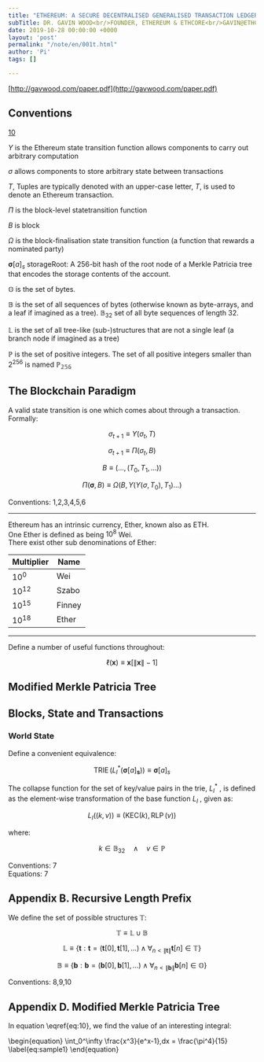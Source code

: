 ```yaml
---
title: "ETHEREUM: A SECURE DECENTRALISED GENERALISED TRANSACTION LEDGER<br/>EIP-150 REVISION"
subTitle: DR. GAVIN WOOD<br/>FOUNDER, ETHEREUM & ETHCORE<br/>GAVIN@ETHCORE.IO
date: 2019-10-28 00:00:00 +0000
layout: 'post'
permalink: "/note/en/001t.html"
author: 'Pi'
tags: []

---
```


[http://gavwood.com/paper.pdf](http://gavwood.com/paper.pdf)

## Conventions
<a href="#e10">10</a>

<i class="c"></i>$\Upsilon$ is the Ethereum state transition function allows components to carry out arbitrary computation

<i class="c"></i>$\sigma$ allows components to store arbitrary state between transactions

<i class="c"></i>$T$, Tuples are typically denoted with an upper-case letter, $T$, is used to denote an Ethereum transaction.

<i class="c"></i>$\Pi$ is the block-level statetransition function

<i class="c"></i>$B$ is block

<i class="c"></i>$\Omega$ is the block-finalisation state transition function (a function that rewards a nominated party)

<i class="c"></i>$\boldsymbol{\sigma}[a]_{s}$ storageRoot: A 256-bit hash of the root node of a Merkle Patricia tree that encodes the storage contents of the account.

<i class="c"></i>$\mathbb{O}$ is the set of bytes.

<i class="c"></i>$\mathbb{B}$ is the set of all sequences of bytes (otherwise known as byte-arrays, and a leaf if imagined as a tree). $\mathbb{B}_{32}$ set of all byte sequences of length 32.

<i class="c"></i>$\mathbb{L}$ is the set of all tree-like (sub-)structures that are not a single leaf (a branch node if imagined as a tree)

<i class="c"></i>$\mathbb{P}$ is the set of positive integers. The set of all positive integers smaller than <span>$2^{256}$</span> is named <span>$\mathbb{P_{256}}$</span>


## The Blockchain Paradigm

A valid state transition is one which comes
about through a transaction. Formally:<br/>


$$\sigma_{t+1} \equiv \Upsilon\left(\sigma_{t}, T\right)$$

$$\sigma_{t+1} \equiv \Pi\left(\sigma_{t}, B\right)$$

$$B \equiv\left(\ldots,\left(T_{0}, T_{1}, \ldots\right)\right)$$

$$\Pi(\boldsymbol{\sigma}, B) \equiv \Omega\left(B, \Upsilon\left(\Upsilon\left(\sigma, T_{0}\right), T_{1}\right) \ldots\right)$$

Conventions: 1,2,3,4,5,6


<hr>

Ethereum has an intrinsic currency, Ether, known also as ETH.<br/>
One Ether is
defined as being $10^8$ Wei.<br/>
There exist other sub denominations of Ether:<br/>

Multiplier| Name
---|---
$10^{0}$| Wei
$10^{12}$|Szabo
$10^{15}$|Finney
$10^{18}$|Ether

<hr>

Define a number of useful functions throughout:<br/>

$$\ell(\mathbf{x}) \equiv \mathbf{x}[\|\mathbf{x}\|-1]$$

## Modified Merkle Patricia Tree


## Blocks, State and Transactions

### World State

Define a convenient equivalence:

$$\operatorname{TRIE}\left(L_{I}^{*}\left(\boldsymbol{\sigma}[a]_{\mathbf{s}}\right)\right) \equiv \boldsymbol{\sigma}[a]_{s}$$

The collapse function for the set of key/value pairs in the trie, $L_{I}^{*}$ , is defined as the element-wise transformation of the base function $L_{I}$ , given as:

$$L_{I}((k, v)) \equiv(\mathrm{KEC}(k), \operatorname{RLP}(v))$$

where:

$$
k \in \mathbb{B}_{32} \quad \wedge \quad v \in \mathbb{P}
\label{eq:10}
$$

Conventions: 7<br/>
Equations: $7$
## Appendix B. Recursive Length Prefix

We define the set of possible structures $\mathbb{T}$:

$$
\mathbb{T} \equiv \mathbb{L} \cup \mathbb{B}
$$

$$
\mathbb{L} \equiv\left\{\mathbf{t}: \mathbf{t}=(\mathbf{t}[0], \mathbf{t}[1], \ldots) \wedge \forall_{n<\|\mathbf{t}\|} \mathbf{t}[n] \in \mathbb{T}\right\}
$$

$$
\mathbb{B} \equiv\left\{\mathbf{b}: \mathbf{b}=(\mathbf{b}[0], \mathbf{b}[1], \ldots) \wedge \forall_{n<\|\mathbf{b}\|} \mathbf{b}[n] \in \mathbb{O}\right\} 
$$

Conventions: 8,9,10

## Appendix D. Modified Merkle Patricia Tree


In equation \eqref{eq:10}, we find the value of an
interesting integral:

\begin{equation}
  \int_0^\infty \frac{x^3}{e^x-1}\,dx = \frac{\pi^4}{15}
  \label{eq:sample1}
\end{equation}
